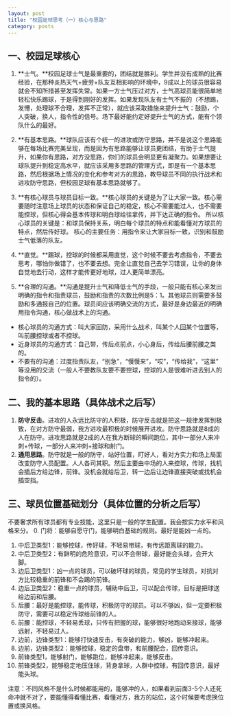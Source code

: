 ```yaml
---
layout: post
title: "校园足球思考（一）核心与思路"
category: posts
---
```


## 一、校园足球核心

1. **士气。**校园足球士气是最重要的，团结就是胜利。学生并没有成熟的比赛经验，在那种炎热天气+疲劳+队友互相影响的环境中，9成以上的球员很容易就会不知所措甚至发挥失常。如果一方士气压过对方，士气高球员能很简单地轻松快乐踢球，于是得到刚好的发挥。如果发现队友有士气不振的（不想踢，发懵，处理球不合理，发挥不正常），就应该采取措施来提升士气：鼓励，个人突破，换人，指令性的信号。场下最好能约定好提升士气的方式，能有个领队什么的最好。

2. **有基本思路。**球队应该有个统一的进攻或防守思路，并不是说这个思路能够在每场比赛完美呈现，而是因为有思路能够让球员更团结，有助于士气提升，如果你有思路，对方没思路，你们的球员会明显更有凝聚力。如果想要让球队提升到稳定高水平，就应该采用多思路的管理方式，即是有一个基本思路，然后根据场上情况的变化和参考对方的思路，教导球员不同的执行战术和进攻防守思路，但校园足球有基本思路就够了。

3. **有核心球员与球员目标一致。**核心球员的关键是为了让大家一致。核心需要随时注意场上球员的状态和保证自己的稳定，核心不需要能过人，也不需要能控球，但核心得会基本传球和明白球给往拿传，并下达正确的指令。
所以核心球员的关键是：和球员保持关系，明白每个球员的特点和能看懂对方球员的特点，然后传好球。
核心的主要任务：用指令来让大家目标一致，识别和鼓励士气低落的队友。

4. **直觉。**踢球，控球的时候都采用直觉，这个时候不要去考虑指令，不要去思考，哪怕你做错了，也不要去想。完全让直觉自己去学习错误，让你的身体自觉地去行动，这样才能传更好地球，过人更简单漂亮。

5. **合理的沟通。**沟通是提升士气和降低士气的手段，一般只能有核心来发出明确的指令和指责球员，鼓励和指责的次数比例是5：1。其他球员则需要多鼓励和多通报自己的位置。球员间应该明确交流的方式，最好是身边最近的明确用指令沟通，核心做战术上的沟通。
- 核心球员的沟通方式：叫大家回防，采用什么战术，叫某个人回某个位置等，叫前腰控球或者不控球。
- 近身球员的沟通方式：自己带，传后点前点，小心身后，传给后腰前腰之类的。
- 不要有的沟通：过度指责队友，“别急”，“慢慢来”，“哎”，“传给我”，“这里” 等没用的交流（一般人不要教队友要不要控球，控球的人是很难听进去别人的指令的）。

## 二、我的基本思路（具体战术之后写）
1. **防守反击**。进攻的人永远比防守的人积极，防守反击就是把这一规律发挥到极致，在对方防守最弱，我方进攻最积极的时候展开进攻。防守思路就是8成的人在防守。进攻思路就是2成的人在我方断球的瞬间跑位，其中一部分人来冲刺+传球，一部分人来冲刺+接球和射门。
2. **通用思路**。防守就是一般的防守，站好位置，盯好人，看对方实力和场上局面改变防守人员配置。人人各司其职。然后主要由中场的人来控球，传球，找机会插后方给边锋，前锋。没机会就给后卫，转一边后让边锋直接突破或找机会插空挡。

## 三、球员位置基础划分（具体位置的分析之后写）
不要奢求所有球员都有专业技能，这里只是一般的学生配置。我会按实力水平和风格来分。
0. 门将：能够自愿守门，能够明白基础的规则。最好是能凶一点的。
1. 中后卫类型1：能够控球，传好球，不轻易带球，有传远距离球的能力。
2. 中后卫类型2：有鲜明的危险意识，可以不会带球，最好能会头球，会开大脚。
3. 边后卫类型1：凶一点的球员，可以破坏球的球员，常见的学生球员，对抗对方比较稳重的前锋和不会踢的前锋。
4. 边后卫类型2：稳重一点的球员，辅助中后卫，可以配合传球，目标是把球送给边前和后腰。
5. 后腰：最好是能控球，能传球，积极防守的球员。可以不够凶，但一定要积极防守，需要可以稳定传球给前锋的人。
6. 前腰：能控球，不轻易丢球，只传有把握的球，能够很好地跑动来接球，能够远射，不轻易过人。
7. 边前，边锋类型1：能够打快速反击，有突破的能力，够凶，能够冲起来。
8. 边前，边锋类型2：能够控球，稳定的盘带，和前腰配合，回传意识。
9. 前锋类型1，能够射门，能够跑位，能够冲起来，能够反击。
10. 前锋类型2，能够稳定地压住球，背身拿球，人群中控球，有回传意识，最好能头球。

注意：不同风格不是什么时候都能用的，能够冲的人，如果看到前面3-5个人还死命冲就不对了，要能懂得看懂比赛，看懂对方，我方的站位，这个时候要考虑换位置或换风格。